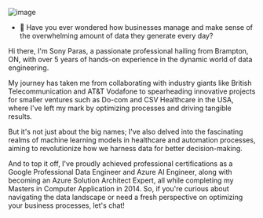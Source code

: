
  ![image](https://github.com/sonyParas1187/sonyParas1187/assets/72930636/71eeea57-600a-4ded-aa02-d13c8edb01c1)

- 👋 Have you ever wondered how businesses manage and make sense of the overwhelming amount of data they generate every day?

Hi there, I'm Sony Paras, a passionate professional hailing from Brampton, ON, with over 5 years of hands-on experience in the dynamic world of data engineering. 

My journey has taken me from collaborating with industry giants like British Telecommunication and AT&T Vodafone to spearheading innovative projects for smaller ventures such as Do-com and CSV Healthcare in the USA, where I've left my mark by optimizing processes and driving tangible results.

But it's not just about the big names; I've also delved into the fascinating realms of machine learning models in healthcare and automation processes, aiming to revolutionize how we harness data for better decision-making.

And to top it off, I've proudly achieved professional certifications as a Google Professional Data Engineer and Azure AI Engineer, along with becoming an Azure Solution Architect Expert, all while completing my Masters in Computer Application in 2014. So, if you're curious about navigating the data landscape or need a fresh perspective on optimizing your business processes, let's chat!




